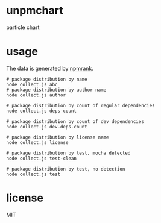 # unpmchart

particle chart

# usage

The data is generated by [npmrank](https://github.com/anvaka/npmrank).

```
# package distribution by name
node collect.js abc
# package distribution by author name
node collect.js author

# package distribution by count of regular dependencies
node collect.js deps-count

# package distribution by count of dev dependencies
node collect.js dev-deps-count

# package distribution by license name
node collect.js license

# package distribution by test, mocha detected
node collect.js test-clean

# package distribution by test, no detection
node collect.js test
```

# license

MIT
